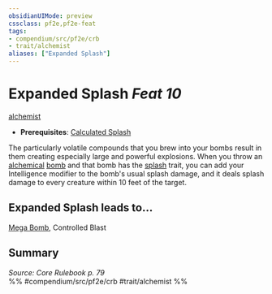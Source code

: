 ```yaml
---
obsidianUIMode: preview
cssclass: pf2e,pf2e-feat
tags:
- compendium/src/pf2e/crb
- trait/alchemist
aliases: ["Expanded Splash"]
---
```

# Expanded Splash  *Feat 10*  
[alchemist](rules/traits/alchemist.md)  

- **Prerequisites**: [Calculated Splash](compendium/feats/calculated-splash.md)

The particularly volatile compounds that you brew into your bombs result in them creating especially large and powerful explosions. When you throw an [alchemical](rules/traits/alchemical.md) [bomb](rules/traits/bomb.md) and that bomb has the [splash](rules/traits/splash.md) trait, you can add your Intelligence modifier to the bomb's usual splash damage, and it deals splash damage to every creature within 10 feet of the target.

## Expanded Splash leads to...

[Mega Bomb](compendium/feats/mega-bomb.md), Controlled Blast

## Summary

*Source: Core Rulebook p. 79*  
%% #compendium/src/pf2e/crb #trait/alchemist %%